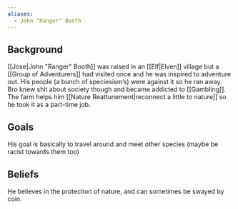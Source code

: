 ```yaml
---
aliases:
  - John "Ranger" Booth
---
```

## Background
[[Jose|John "Ranger" Booth]] was raised in an [[Elf|Elven]] village but a [[Group of Adventurers]] had visited once and he was inspired to adventure out. His people (a bunch of speciesism’s) were against it so he ran away. Bro knew shit about society though and became addicted to [[Gambling]]. The farm helps him [[Nature Reattunement|reconnect a little to nature]] so he took it as a part-time job.
## Goals
His goal is basically to travel around and meet other species (maybe be racist towards them too)
## Beliefs
He believes in the protection of nature, and can sometimes be swayed by coin.
